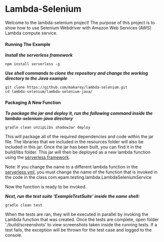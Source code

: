# Lambda-Selenium
Welcome to the lambda-selenium project! The purpose of this project is to show how to use Selenium Webdriver with Amazon Web Services (AWS) Lambda compute service. 

#### Running The Example

**_Install the serverless framework_**
```shell
npm install serverless -g
```

**_Use shell commands to clone the repository and change the working directory to the Java example_**
```shell
git clone https://github.com/makarey/lambda-selenium.git
cd lambda-selenium/lambda-selenium-java/
```

#### Packaging A New Function

**_To package the jar and deploy it, run the following command inside the lambda-selenium-java directory_**
```shell
gradle clean unzipLibs shadowJar deploy
```

This will package all of the required dependencies and code within the jar file.
The libraries that we included in the resources folder will also be included in this jar.
Once the jar has been built, you can find it in the build/libs folder.
This jar will then be deployed as a new lambda function using the [serverless framework](https://serverless.com/).

Note: If you change the name to a different lambda function in the [serverless.yml](../lambda-selenium-java/serverless.yml), you must change the name of the
function that is invoked in the code in the class com.epam.testing.lambda.LambdaSeleniumService

Now the function is ready to be invoked.

**_Next, run the test suite 'ExampleTestSuite' inside the same shell:_**
```shell
gradle clean test
```

When the tests are ran, they will be executed in parallel by invoking the Lambda function that was created.
Once the tests are complete, open folder './build/screenshots' to view screenshots taken inside the running tests.
If a test fails, the exception will be thrown for the test case and logged to the console.
